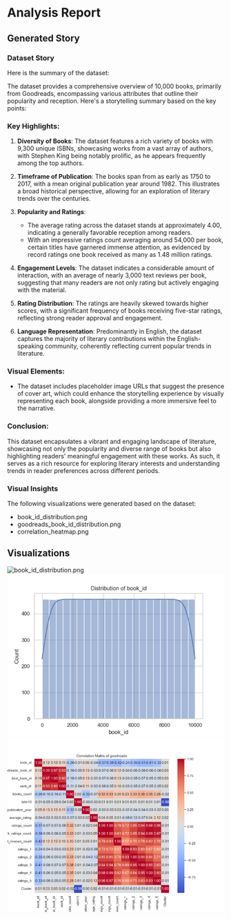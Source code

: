 # Analysis Report

## Generated Story
### Dataset Story
Here is the summary of the dataset:

The dataset provides a comprehensive overview of 10,000 books, primarily from Goodreads, encompassing various attributes that outline their popularity and reception. Here's a storytelling summary based on the key points:

### Key Highlights:

1. **Diversity of Books**: The dataset features a rich variety of books with 9,300 unique ISBNs, showcasing works from a vast array of authors, with Stephen King being notably prolific, as he appears frequently among the top authors.

2. **Timeframe of Publication**: The books span from as early as 1750 to 2017, with a mean original publication year around 1982. This illustrates a broad historical perspective, allowing for an exploration of literary trends over the centuries.

3. **Popularity and Ratings**: 
   - The average rating across the dataset stands at approximately 4.00, indicating a generally favorable reception among readers.
   - With an impressive ratings count averaging around 54,000 per book, certain titles have garnered immense attention, as evidenced by record ratings one book received as many as 1.48 million ratings.

4. **Engagement Levels**: The dataset indicates a considerable amount of interaction, with an average of nearly 3,000 text reviews per book, suggesting that many readers are not only rating but actively engaging with the material.

5. **Rating Distribution**: The ratings are heavily skewed towards higher scores, with a significant frequency of books receiving five-star ratings, reflecting strong reader approval and engagement.

6. **Language Representation**: Predominantly in English, the dataset captures the majority of literary contributions within the English-speaking community, coherently reflecting current popular trends in literature.

### Visual Elements:
- The dataset includes placeholder image URLs that suggest the presence of cover art, which could enhance the storytelling experience by visually representing each book, alongside providing a more immersive feel to the narrative.

### Conclusion:
This dataset encapsulates a vibrant and engaging landscape of literature, showcasing not only the popularity and diverse range of books but also highlighting readers' meaningful engagement with these works. As such, it serves as a rich resource for exploring literary interests and understanding trends in reader preferences across different periods.

### Visual Insights
The following visualizations were generated based on the dataset:
- book_id_distribution.png
- goodreads_book_id_distribution.png
- correlation_heatmap.png


## Visualizations
![book_id_distribution.png](book_id_distribution.png)
![goodreads_book_id_distribution.png](goodreads_book_id_distribution.png)
![correlation_heatmap.png](correlation_heatmap.png)
